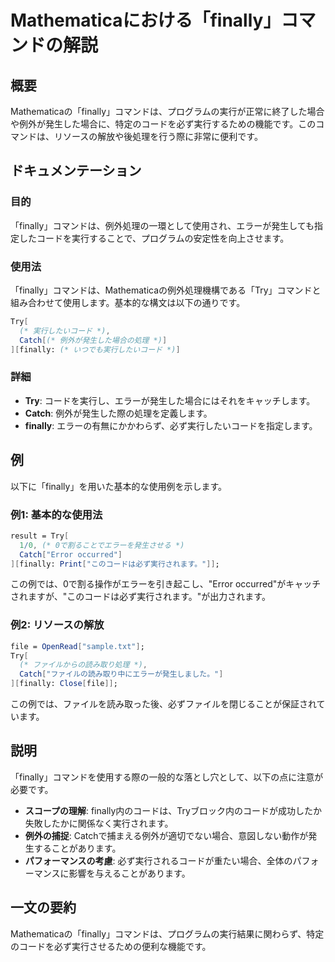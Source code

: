 <!--
Meta Description: # Mathematicaにおける「finally」コマンドの解説 ## 概要 Mathematicaの「finally」コマンドは、プログラムの実行が正常に終了した場合や例外が発生した場合に、特定のコードを必ず実行するための機能です。このコマンドは、リソースの解放や後処理を行う際に非常に便利です。...
Meta Keywords: finally, try, コマンドは, catch, mathematica
-->

# Mathematicaにおける「finally」コマンドの解説

## 概要
Mathematicaの「finally」コマンドは、プログラムの実行が正常に終了した場合や例外が発生した場合に、特定のコードを必ず実行するための機能です。このコマンドは、リソースの解放や後処理を行う際に非常に便利です。

## ドキュメンテーション
### 目的
「finally」コマンドは、例外処理の一環として使用され、エラーが発生しても指定したコードを実行することで、プログラムの安定性を向上させます。

### 使用法
「finally」コマンドは、Mathematicaの例外処理機構である「Try」コマンドと組み合わせて使用します。基本的な構文は以下の通りです。

```mathematica
Try[
  (* 実行したいコード *),
  Catch[(* 例外が発生した場合の処理 *)]
][finally: (* いつでも実行したいコード *)]
```

### 詳細
- **Try**: コードを実行し、エラーが発生した場合にはそれをキャッチします。
- **Catch**: 例外が発生した際の処理を定義します。
- **finally**: エラーの有無にかかわらず、必ず実行したいコードを指定します。

## 例
以下に「finally」を用いた基本的な使用例を示します。

### 例1: 基本的な使用法
```mathematica
result = Try[
  1/0, (* 0で割ることでエラーを発生させる *)
  Catch["Error occurred"]
][finally: Print["このコードは必ず実行されます。"]];
```
この例では、0で割る操作がエラーを引き起こし、"Error occurred"がキャッチされますが、"このコードは必ず実行されます。"が出力されます。

### 例2: リソースの解放
```mathematica
file = OpenRead["sample.txt"];
Try[
  (* ファイルからの読み取り処理 *),
  Catch["ファイルの読み取り中にエラーが発生しました。"]
][finally: Close[file]];
```
この例では、ファイルを読み取った後、必ずファイルを閉じることが保証されています。

## 説明
「finally」コマンドを使用する際の一般的な落とし穴として、以下の点に注意が必要です。

- **スコープの理解**: finally内のコードは、Tryブロック内のコードが成功したか失敗したかに関係なく実行されます。
- **例外の捕捉**: Catchで捕まえる例外が適切でない場合、意図しない動作が発生することがあります。
- **パフォーマンスの考慮**: 必ず実行されるコードが重たい場合、全体のパフォーマンスに影響を与えることがあります。

## 一文の要約
Mathematicaの「finally」コマンドは、プログラムの実行結果に関わらず、特定のコードを必ず実行させるための便利な機能です。